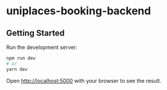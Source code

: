 # uniplaces-booking-backend

## Getting Started

Run the development server:

```bash
npm run dev
# or
yarn dev
```

Open [http://localhost:5000](http://localhost:5000) with your browser to see the result.
